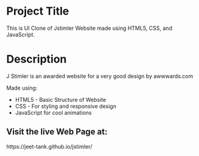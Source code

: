 <h1>Project Title</h1>
<p>This is UI Clone of Jstimler Website made using HTML5, CSS, and JavaScript.<p>
<h1>Description</h1>
<p>J Stimler is an awarded website for a very good design by awwwards.com</p>
<p>Made using: </p>
<ul>
  <li>HTML5 - Basic Structure of Website</li>
  <li>CSS - For styling and responsive design</li>
  <li>JavaScript for cool animations</li>
</ul>

<h2>Visit the live Web Page at:</h2> https://jeet-tank.github.io/jstimler/
